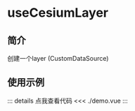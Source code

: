 # useCesiumLayer

## 简介
创建一个layer (CustomDataSource)

## 使用示例

<script setup>
import Demo from './demo.vue'
</script>

<ClientOnly>
<Demo />
</ClientOnly>

::: details 点我查看代码
<<< ./demo.vue
:::
